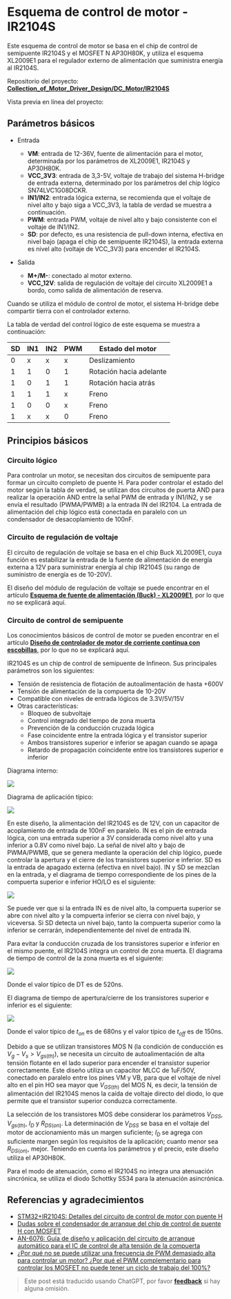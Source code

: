 # Esquema de control de motor - IR2104S

Este esquema de control de motor se basa en el chip de control de semipuente IR2104S y el MOSFET N AP30H80K, y utiliza el esquema XL2009E1 para el regulador externo de alimentación que suministra energía al IR2104S.

Repositorio del proyecto: [**Collection_of_Motor_Driver_Design/DC_Motor/IR2104S**](https://github.com/linyuxuanlin/Collection_of_Motor_Driver_Design/tree/main/DC_Motor/IR2104S)

Vista previa en línea del proyecto:

<div class="altium-iframe-viewer">
  <div
    class="altium-ecad-viewer"
    data-project-src="https://github.com/linyuxuanlin/Collection_of_Motor_Driver_Design/raw/main/DC_Motor/IR2104S/IR2104S.zip"
  ></div>
</div>

## Parámetros básicos

- Entrada

  - **VM**: entrada de 12-36V, fuente de alimentación para el motor, determinada por los parámetros de XL2009E1, IR2104S y AP30H80K.
  - **VCC_3V3**: entrada de 3,3-5V, voltaje de trabajo del sistema H-bridge de entrada externa, determinado por los parámetros del chip lógico SN74LVC1G08DCKR.
  - **IN1/IN2**: entrada lógica externa, se recomienda que el voltaje de nivel alto y bajo siga a VCC_3V3, la tabla de verdad se muestra a continuación.
  - **PWM**: entrada PWM, voltaje de nivel alto y bajo consistente con el voltaje de IN1/IN2.
  - **SD**: por defecto, es una resistencia de pull-down interna, efectiva en nivel bajo (apaga el chip de semipuente IR2104S), la entrada externa es nivel alto (voltaje de VCC_3V3) para encender el IR2104S.

- Salida
  - **M+/M-**: conectado al motor externo.
  - **VCC_12V**: salida de regulación de voltaje del circuito XL2009E1 a bordo, como salida de alimentación de reserva.

Cuando se utiliza el módulo de control de motor, el sistema H-bridge debe compartir tierra con el controlador externo.

La tabla de verdad del control lógico de este esquema se muestra a continuación:

| SD  | IN1 | IN2 | PWM | Estado del motor        |
| --- | --- | --- | --- | ----------------------- |
| 0   | x   | x   | x   | Deslizamiento           |
| 1   | 1   | 0   | 1   | Rotación hacia adelante |
| 1   | 0   | 1   | 1   | Rotación hacia atrás    |
| 1   | 1   | 1   | x   | Freno                   |
| 1   | 0   | 0   | x   | Freno                   |
| 1   | x   | x   | 0   | Freno                   |

## Principios básicos

### Circuito lógico

Para controlar un motor, se necesitan dos circuitos de semipuente para formar un circuito completo de puente H. Para poder controlar el estado del motor según la tabla de verdad, se utilizan dos circuitos de puerta AND para realizar la operación AND entre la señal PWM de entrada y IN1/IN2, y se envía el resultado (PWMA/PWMB) a la entrada IN del IR2104. La entrada de alimentación del chip lógico está conectada en paralelo con un condensador de desacoplamiento de 100nF.

### Circuito de regulación de voltaje

El circuito de regulación de voltaje se basa en el chip Buck XL2009E1, cuya función es estabilizar la entrada de la fuente de alimentación de energía externa a 12V para suministrar energía al chip IR2104S (su rango de suministro de energía es de 10-20V).

El diseño del módulo de regulación de voltaje se puede encontrar en el artículo [**Esquema de fuente de alimentación (Buck) - XL2009E1**](https://wiki-power.com/es/%E7%94%B5%E6%BA%90%E6%96%B9%E6%A1%88%EF%BC%88Buck%EF%BC%89-XL2009E1), por lo que no se explicará aquí.

### Circuito de control de semipuente

Los conocimientos básicos de control de motor se pueden encontrar en el artículo [**Diseño de controlador de motor de corriente continua con escobillas**](https://wiki-power.com/es/%E7%9B%B4%E6%B5%81%E6%9C%89%E5%88%B7%E7%94%B5%E6%9C%BA%E9%A9%B1%E5%8A%A8%E7%9A%84%E8%AE%BE%E8%AE%A1), por lo que no se explicará aquí.

IR2104S es un chip de control de semipuente de Infineon. Sus principales parámetros son los siguientes:

- Tensión de resistencia de flotación de autoalimentación de hasta +600V
- Tensión de alimentación de la compuerta de 10-20V
- Compatible con niveles de entrada lógicos de 3.3V/5V/15V
- Otras características:
  - Bloqueo de subvoltaje
  - Control integrado del tiempo de zona muerta
  - Prevención de la conducción cruzada lógica
  - Fase coincidente entre la entrada lógica y el transistor superior
  - Ambos transistores superior e inferior se apagan cuando se apaga
  - Retardo de propagación coincidente entre los transistores superior e inferior

Diagrama interno:

![](https://img.wiki-power.com/d/wiki-media/img/20220407155726.png)

Diagrama de aplicación típico:

![](https://img.wiki-power.com/d/wiki-media/img/20220407155457.png)

En este diseño, la alimentación del IR2104S es de 12V, con un capacitor de acoplamiento de entrada de 100nF en paralelo. IN es el pin de entrada lógica, con una entrada superior a 3V considerada como nivel alto y una inferior a 0.8V como nivel bajo. La señal de nivel alto y bajo de PWMA/PWMB, que se genera mediante la operación del chip lógico, puede controlar la apertura y el cierre de los transistores superior e inferior. SD es la entrada de apagado externa (efectiva en nivel bajo). IN y SD se mezclan en la entrada, y el diagrama de tiempo correspondiente de los pines de la compuerta superior e inferior HO/LO es el siguiente:

![](https://img.wiki-power.com/d/wiki-media/img/20220407153203.png)

Se puede ver que si la entrada IN es de nivel alto, la compuerta superior se abre con nivel alto y la compuerta inferior se cierra con nivel bajo, y viceversa. Si SD detecta un nivel bajo, tanto la compuerta superior como la inferior se cerrarán, independientemente del nivel de entrada IN.

Para evitar la conducción cruzada de los transistores superior e inferior en el mismo puente, el IR2104S integra un control de zona muerta. El diagrama de tiempo de control de la zona muerta es el siguiente:

![](https://img.wiki-power.com/d/wiki-media/img/20220407153300.png)

Donde el valor típico de DT es de 520ns.

El diagrama de tiempo de apertura/cierre de los transistores superior e inferior es el siguiente:

![](https://img.wiki-power.com/d/wiki-media/img/20220407153941.png)

Donde el valor típico de $t_{on}$ es de 680ns y el valor típico de $t_{off}$ es de 150ns.

Debido a que se utilizan transistores MOS N (la condición de conducción es $V_g-V_s>V_{gs(th)}$), se necesita un circuito de autoalimentación de alta tensión flotante en el lado superior para encender el transistor superior correctamente. Este diseño utiliza un capacitor MLCC de 1uF/50V, conectado en paralelo entre los pines VM y VB, para que el voltaje de nivel alto en el pin HO sea mayor que $V_{GS(th)}$ del MOS N, es decir, la tensión de alimentación del IR2104S menos la caída de voltaje directo del diodo, lo que permite que el transistor superior conduzca correctamente.

La selección de los transistores MOS debe considerar los parámetros $V_{DSS}$, $V_{gs(th)}$, $I_D$ y $R_{DS(on)}$. La determinación de $V_{DSS}$ se basa en el voltaje del motor de accionamiento más un margen suficiente; $I_D$ se agrega con suficiente margen según los requisitos de la aplicación; cuanto menor sea $R_{DS(on)}$, mejor. Teniendo en cuenta los parámetros y el precio, este diseño utiliza el AP30H80K.

Para el modo de atenuación, como el IR2104S no integra una atenuación sincrónica, se utiliza el diodo Schottky SS34 para la atenuación asincrónica.

## Referencias y agradecimientos

- [STM32+IR2104S: Detalles del circuito de control de motor con puente H](https://blog.csdn.net/qq_39400113/article/details/108909800)
- [Dudas sobre el condensador de arranque del chip de control de puente H con MOSFET](https://www.amobbs.com/thread-5716927-1-1.html)
- [AN-6076: Guía de diseño y aplicación del circuito de arranque automático para el IC de control de alta tensión de la compuerta](http://file.elecfans.com/web1/M00/0E/2C/pIYBAFocSwiAd48MAA0ls-d5YeY046.pdf)
- [¿Por qué no se puede utilizar una frecuencia de PWM demasiado alta para controlar un motor? ¿Por qué el PWM complementario para controlar los MOSFET no puede tener un ciclo de trabajo del 100%?](https://blog.csdn.net/weixin_39883129/article/details/111642277)

> Este post está traducido usando ChatGPT, por favor [**feedback**](https://github.com/linyuxuanlin/Wiki_MkDocs/issues/new) si hay alguna omisión.
